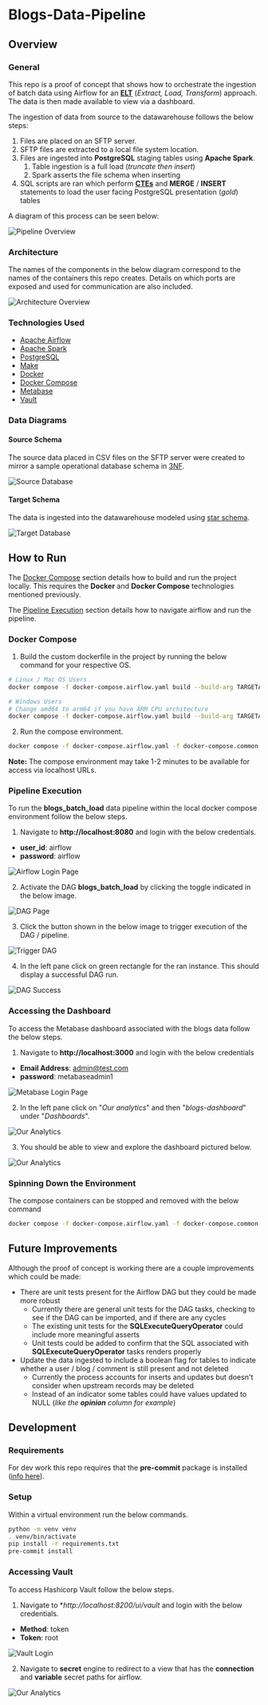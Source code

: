 # Blogs-Data-Pipeline

## Overview

### General

This repo is a proof of concept that shows how to orchestrate the ingestion of batch data using Airflow for an **[ELT](https://en.wikipedia.org/wiki/Extract,_load,_transform)** (_Extract, Load, Transform_) approach. The data is then made available to view via a dashboard.

The ingestion of data from source to the datawarehouse follows the below steps:

1. Files are placed on an SFTP server.
2. SFTP files are extracted to a local file system location.
3. Files are ingested into **PostgreSQL** staging tables using **Apache Spark**.
   1. Table ingestion is a full load (_truncate then insert_)
   2. Spark asserts the file schema when inserting
4. SQL scripts are ran which perform **[CTEs](https://www.postgresql.org/docs/current/queries-with.html)** and **MERGE** / **INSERT** statements to load the user facing PostgreSQL presentation (_gold_) tables

A diagram of this process can be seen below:

![Pipeline Overview](./docs/images/architecture/pipeline-overview.png)

### Architecture

The names of the components in the below diagram correspond to the names of the containers this repo creates. Details on which ports are exposed and used for communication are also included.

![Architecture Overview](./docs/images/architecture/docker-overview.png)

### Technologies Used

* [Apache Airflow](https://airflow.apache.org)
* [Apache Spark](https://spark.apache.org)
* [PostgreSQL](https://www.postgresql.org)
* [Make](https://www.gnu.org/software/make/)
* [Docker](https://www.docker.com)
* [Docker Compose](https://docs.docker.com/compose/)
* [Metabase](https://www.metabase.com)
* [Vault](https://www.vaultproject.io)

### Data Diagrams

#### Source Schema

The source data placed in CSV files on the SFTP server were created to mirror a sample operational database schema in [3NF](https://en.wikipedia.org/wiki/Third_normal_form#:~:text=Third%20normal%20form%20(3NF)%20is,in%201971%20by%20Edgar%20F.).

![Source Database](./docs/images/architecture/blog-oper-db.png)

#### Target Schema

The data is ingested into the datawarehouse modeled using [star schema](https://en.wikipedia.org/wiki/Star_schema).

![Target Database](./docs/images/architecture/blog-dw-db.png)

## How to Run

The [Docker Compose](#docker-compose) section details how to build and run the project locally. This requires the **Docker** and **Docker Compose** technologies mentioned previously.

The [Pipeline Execution](#pipeline-execution) section details how to navigate airflow and run the pipeline.

### Docker Compose

1. Build the custom dockerfile in the project by running the below command for your respective OS.

```bash
# Linux / Mac OS Users
docker compose -f docker-compose.airflow.yaml build --build-arg TARGETARCH=$(uname -m)

# Windows Users
# Change amd64 to arm64 if you have ARM CPU architecture
docker compose -f docker-compose.airflow.yaml build --build-arg TARGETARCH=amd64
```

2. Run the compose environment.

```bash
docker compose -f docker-compose.airflow.yaml -f docker-compose.common.yaml up -d
```

**Note:** The compose environment may take 1-2 minutes to be available for access via localhost URLs.

### Pipeline Execution

To run the **blogs_batch_load** data pipeline within the local docker compose environment follow the below steps.

1. Navigate to **http://localhost:8080** and login with the below credentials.
* **user_id**: airflow
* **password**: airflow

![Airflow Login Page](./docs/images/guide/airflow_login.png)

2. Activate the DAG **blogs_batch_load** by clicking the toggle indicated in the below image.

![DAG Page](./docs/images/guide/dags_page.png)

3. Click the button shown in the below image to trigger execution of the DAG / pipeline.

![Trigger DAG](./docs/images/guide/batch_dag.png)

4. In the left pane click on green rectangle for the ran instance. This should display a successful DAG run.

![DAG Success](./docs/images/guide/dag_success.png)

### Accessing the Dashboard

To access the Metabase dashboard associated with the blogs data follow the below steps.

1. Navigate to **http://localhost:3000** and login with the below credentials
* **Email Address**: admin@test.com
* **password**: metabaseadmin1

![Metabase Login Page](./docs/images/guide/metabase_login.png)

2. In the left pane click on "_Our analytics_" and then "_blogs-dashboard_" under "_Dashboards_".

![Our Analytics](./docs/images/guide/our_analytics.png)

3. You should be able to view and explore the dashboard pictured below.

![Our Analytics](./docs/images/guide/blogs_dashboard.png)

### Spinning Down the Environment

The compose containers can be stopped and removed with the below command

```bash
docker compose -f docker-compose.airflow.yaml -f docker-compose.common.yaml down
```

## Future Improvements

Although the proof of concept is working there are a couple improvements which could be made:

* There are unit tests present for the Airflow DAG but they could be made more robust
  * Currently there are general unit tests for the DAG tasks, checking to see if the DAG can be imported, and if there are any cycles
  * The existing unit tests for the **SQLExecuteQueryOperator** could include more meaningful asserts
  * Unit tests could be added to confirm that the SQL associated with **SQLExecuteQueryOperator** tasks renders properly
* Update the data ingested to include a boolean flag for tables to indicate whether a user / blog / comment is still present and not deleted
  * Currently the process accounts for inserts and updates but doesn't consider when upstream records may be deleted
  * Instead of an indicator some tables could have values updated to NULL (_like the **opinion** column for example_)

## Development

### Requirements

For dev work this repo requires that the **pre-commit** package is installed ([info here](https://pre-commit.com/#install)).

### Setup

Within a virtual environment run the below commands.

```bash
python -m venv venv
. venv/bin/activate
pip install -r requirements.txt
pre-commit install
```

### Accessing Vault

To access Hashicorp Vault follow the below steps.

1. Navigate to **http://localhost:8200/ui/vault* and login with the below credentials.
* **Method**: token
* **Token**: root

![Vault Login](./docs/images/guide/vault_login.png)

2. Navigate to **secret** engine to redirect to a view that has the **connection** and **variable** secret paths for airflow.

![Our Analytics](./docs/images/guide/vault_secrets.png)
